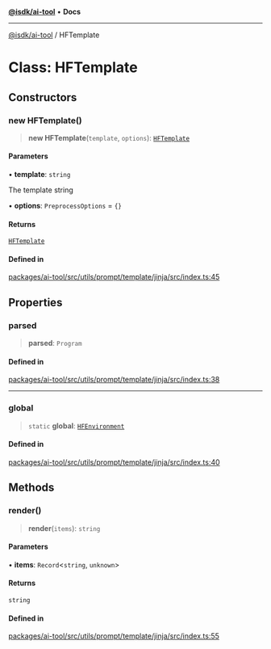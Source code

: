 [**@isdk/ai-tool**](../README.md) • **Docs**

***

[@isdk/ai-tool](../globals.md) / HFTemplate

# Class: HFTemplate

## Constructors

### new HFTemplate()

> **new HFTemplate**(`template`, `options`): [`HFTemplate`](HFTemplate.md)

#### Parameters

• **template**: `string`

The template string

• **options**: `PreprocessOptions` = `{}`

#### Returns

[`HFTemplate`](HFTemplate.md)

#### Defined in

[packages/ai-tool/src/utils/prompt/template/jinja/src/index.ts:45](https://github.com/isdk/ai-tool.js/blob/b0813174e9b350ae47231f8e5f885150313123b0/src/utils/prompt/template/jinja/src/index.ts#L45)

## Properties

### parsed

> **parsed**: `Program`

#### Defined in

[packages/ai-tool/src/utils/prompt/template/jinja/src/index.ts:38](https://github.com/isdk/ai-tool.js/blob/b0813174e9b350ae47231f8e5f885150313123b0/src/utils/prompt/template/jinja/src/index.ts#L38)

***

### global

> `static` **global**: [`HFEnvironment`](HFEnvironment.md)

#### Defined in

[packages/ai-tool/src/utils/prompt/template/jinja/src/index.ts:40](https://github.com/isdk/ai-tool.js/blob/b0813174e9b350ae47231f8e5f885150313123b0/src/utils/prompt/template/jinja/src/index.ts#L40)

## Methods

### render()

> **render**(`items`): `string`

#### Parameters

• **items**: `Record`\<`string`, `unknown`\>

#### Returns

`string`

#### Defined in

[packages/ai-tool/src/utils/prompt/template/jinja/src/index.ts:55](https://github.com/isdk/ai-tool.js/blob/b0813174e9b350ae47231f8e5f885150313123b0/src/utils/prompt/template/jinja/src/index.ts#L55)
